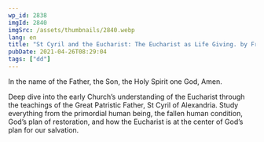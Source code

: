```yaml
---
wp_id: 2838
imgId: 2840
imgSrc: /assets/thumbnails/2840.webp
lang: en
title: "St Cyril and the Eucharist: The Eucharist as Life Giving. by Fr. Anthony Mourad"
pubDate: 2021-04-26T08:29:04
tags: ["dd"]
---
```


<!-- page: 6 -->

<p>In the name of the Father, the Son, the Holy Spirit one God, Amen.</p>
<p>Deep dive into the early Church’s understanding of the Eucharist through the teachings of the Great Patristic Father, St Cyril of Alexandria. Study everything from the primordial human being, the fallen human condition, God’s plan of restoration, and how the Eucharist is at the center of God’s plan for our salvation.</p>
